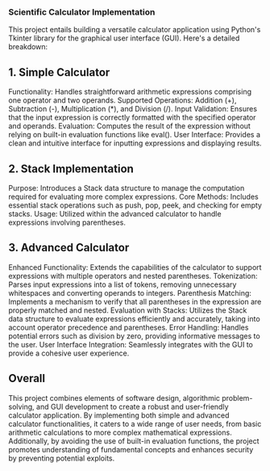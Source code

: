 ### Scientific Calculator Implementation
This project entails building a versatile calculator application using Python's Tkinter library for the graphical user interface (GUI). Here's a detailed breakdown:

## 1. Simple Calculator
Functionality: Handles straightforward arithmetic expressions comprising one operator and two operands.
Supported Operations: Addition (+), Subtraction (-), Multiplication (*), and Division (/).
Input Validation: Ensures that the input expression is correctly formatted with the specified operator and operands.
Evaluation: Computes the result of the expression without relying on built-in evaluation functions like eval().
User Interface: Provides a clean and intuitive interface for inputting expressions and displaying results.
## 2. Stack Implementation
Purpose: Introduces a Stack data structure to manage the computation required for evaluating more complex expressions.
Core Methods: Includes essential stack operations such as push, pop, peek, and checking for empty stacks.
Usage: Utilized within the advanced calculator to handle expressions involving parentheses.
## 3. Advanced Calculator
Enhanced Functionality: Extends the capabilities of the calculator to support expressions with multiple operators and nested parentheses.
Tokenization: Parses input expressions into a list of tokens, removing unnecessary whitespaces and converting operands to integers.
Parenthesis Matching: Implements a mechanism to verify that all parentheses in the expression are properly matched and nested.
Evaluation with Stacks: Utilizes the Stack data structure to evaluate expressions efficiently and accurately, taking into account operator precedence and parentheses.
Error Handling: Handles potential errors such as division by zero, providing informative messages to the user.
User Interface Integration: Seamlessly integrates with the GUI to provide a cohesive user experience.
## Overall
This project combines elements of software design, algorithmic problem-solving, and GUI development to create a robust and user-friendly calculator application. By implementing both simple and advanced calculator functionalities, it caters to a wide range of user needs, from basic arithmetic calculations to more complex mathematical expressions. Additionally, by avoiding the use of built-in evaluation functions, the project promotes understanding of fundamental concepts and enhances security by preventing potential exploits.
